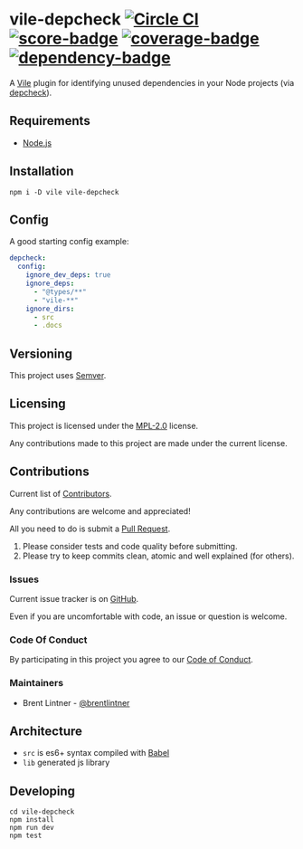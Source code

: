 # vile-depcheck [![Circle CI](https://circleci.com/gh/forthright/vile-depcheck.svg?style=shield&circle-token=af9b51dea76f191842f14db93644dc2d20cb2971)](https://circleci.com/gh/forthright/vile-depcheck) [![score-badge](https://vile.io/api/v0/projects/vile-depcheck/badges/score?token=USryyHar5xQs7cBjNUdZ)](https://vile.io/~brentlintner/vile-depcheck) [![coverage-badge](https://vile.io/api/v0/projects/vile-depcheck/badges/coverage?token=USryyHar5xQs7cBjNUdZ)](https://vile.io/~brentlintner/vile-depcheck) [![dependency-badge](https://vile.io/api/v0/projects/vile-depcheck/badges/dependency?token=USryyHar5xQs7cBjNUdZ)](https://vile.io/~brentlintner/vile-depcheck)

A [Vile](https://vile.io) plugin for identifying unused dependencies in your Node projects (via [depcheck](https://www.npmjs.com/package/depcheck)).

## Requirements

- [Node.js](http://nodejs.org)

## Installation

    npm i -D vile vile-depcheck

## Config

A good starting config example:
```yaml
depcheck:
  config:
    ignore_dev_deps: true
    ignore_deps:
      - "@types/**"
      - "vile-**"
    ignore_dirs:
      - src
      - .docs
```

## Versioning

This project uses [Semver](http://semver.org).

## Licensing

This project is licensed under the [MPL-2.0](LICENSE) license.

Any contributions made to this project are made under the current license.

## Contributions

Current list of [Contributors](https://github.com/forthright/vile-depcheck/graphs/contributors).

Any contributions are welcome and appreciated!

All you need to do is submit a [Pull Request](https://github.com/forthright/vile-depcheck/pulls).

1. Please consider tests and code quality before submitting.
2. Please try to keep commits clean, atomic and well explained (for others).

### Issues

Current issue tracker is on [GitHub](https://github.com/forthright/vile-depcheck/issues).

Even if you are uncomfortable with code, an issue or question is welcome.

### Code Of Conduct

By participating in this project you agree to our [Code of Conduct](CODE_OF_CONDUCT.md).

### Maintainers

- Brent Lintner - [@brentlintner](http://github.com/brentlintner)

## Architecture

- `src` is es6+ syntax compiled with [Babel](https://babeljs.io)
- `lib` generated js library

## Developing

    cd vile-depcheck
    npm install
    npm run dev
    npm test
